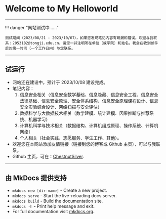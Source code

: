 # Welcome to My Helloworld

---

!!! danger "网站测试中……"

    测试期间（2023/08/21 - 2023/10/07），如果您发现笔记内容有疏漏和错误，欢迎与我联系：2053182@tongji.edu.cn，请您一并注明所在单位（或学院）和姓名，我会在收到邮件后的第一时间（一个工作日内）与您联系。

---

## 试运行

- 网站还在建设中，预计于 2023/10/08 建设完成。
- 笔记内容：
  1. 信息安全相关（信息安全数学基础、信息隐藏、信息安全工程、信息安全法律基础、信息安全原理、安全体系结构、信息安全原理课程设计、信息安全实验综合设计、网络扫描与安全评估）
  2. 数据科学与大数据技术相关（数学建模、统计建模、因果推断与推荐系统、机器学习）
  3. 计算机科学与技术相关（数据结构、计算机组成原理、操作系统、计算机网络）
  4. 个人相关（社会实践、志愿服务、学生工作、其他）。
- 欢迎您在本网站添加友情链接（链接到您的博客或 Github 主页），可以与我联系。
- Github 主页，可在：[ChestnutSilver](https://github.com/ChestnutSilver).

---

## 由 MkDocs 提供支持

- `mkdocs new [dir-name]` - Create a new project.
- `mkdocs serve` - Start the live-reloading docs server.
- `mkdocs build` - Build the documentation site.
- `mkdocs -h` - Print help message and exit.
- For full documentation visit [mkdocs.org](https://www.mkdocs.org).
